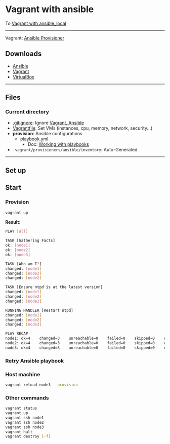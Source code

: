 # Vagrant with ansible

To [Vagrant with ansible_local](https://github.com/rurumimic/vagrant-ansible-local)

---

Vagrant: [Ansible Provisioner](https://www.vagrantup.com/docs/provisioning/ansible)

## Downloads

- [Ansible](https://docs.ansible.com/ansible/latest/installation_guide/intro_installation.html)
- [Vagrant](https://www.vagrantup.com/downloads)
- [VirtualBox](https://www.virtualbox.org/wiki/Downloads)

---

## Files

### Current directory

- [.gitignore](.gitignore): Ignore [Vagrant, Ansible](https://www.toptal.com/developers/gitignore/api/vagrant,macos,code,ansible)
- [Vagrantfile](Vagrantfile): Set VMs (instances, cpu, memory, network, security...)
- **provision**: Ansible configurations
  - [playbook.yml](provision/playbook.yml)
    - Doc: [Working with playbooks](https://docs.ansible.com/ansible/latest/user_guide/playbooks.html)
- `.vagrant/provisioners/ansible/inventory`: Auto-Generated

---

## Set up

## Start

### Provision

```bash
vagrant up
```

**Result**:

```bash
PLAY [all]

TASK [Gathering Facts]
ok: [node1]
ok: [node2]
ok: [node3]

TASK [Who am I?]
changed: [node1]
changed: [node3]
changed: [node2]

TASK [Ensure ntpd is at the latest version]
changed: [node1]
changed: [node2]
changed: [node3]

RUNNING HANDLER [Restart ntpd]
changed: [node1]
changed: [node2]
changed: [node3]

PLAY RECAP
node1: ok=4    changed=3    unreachable=0    failed=0    skipped=0    rescued=0    ignored=0   
node2: ok=4    changed=3    unreachable=0    failed=0    skipped=0    rescued=0    ignored=0   
node3: ok=4    changed=3    unreachable=0    failed=0    skipped=0    rescued=0    ignored=0
```

### Retry Ansible playbook

### Host machine

```bash
vagrant reload node3 --provision
```

### Other commands

```bash
vagrant status
vagrant up
vagrant ssh node1
vagrant ssh node2
vagrant ssh node3
vagrant halt
vagrant destroy [-f]
```
